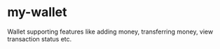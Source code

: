# my-wallet
Wallet supporting features like adding money, transferring money, view transaction status etc.
